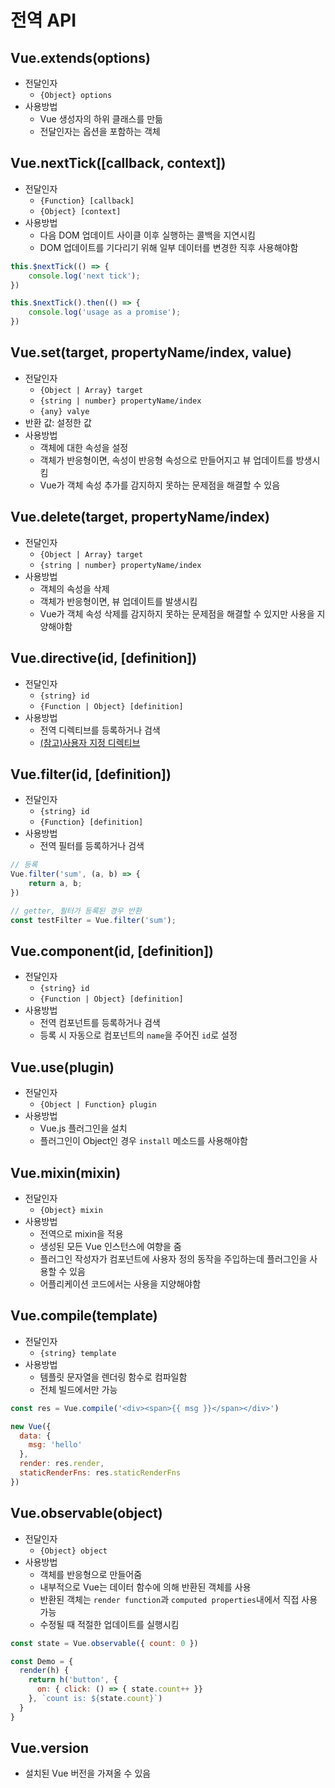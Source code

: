 # 전역 API

## Vue.extends(options)
- 전달인자
    - `{Object} options`
- 사용방법
    - Vue 생성자의 하위 클래스를 만듦
    - 전달인자는 옵션을 포함하는 객체

## Vue.nextTick([callback, context])
- 전달인자
    - `{Function} [callback]`
    - `{Object} [context]`
- 사용방법
    - 다음 DOM 업데이트 사이클 이후 실행하는 콜백을 지연시킴
    - DOM 업데이트를 기다리기 위해 일부 데이터를 변경한 직후 사용해야함

```js
this.$nextTick(() => {
    console.log('next tick');
})

this.$nextTick().then(() => {
    console.log('usage as a promise');
})
```

## Vue.set(target, propertyName/index, value)
- 전달인자
    - `{Object | Array} target`
    - `{string | number} propertyName/index`
    - `{any} valye`
- 반환 값: 설정한 값
- 사용방법
    - 객체에 대한 속성을 설정
    - 객체가 반응형이면, 속성이 반응형 속성으로 만들어지고 뷰 업데이트를 방생시킴
    - Vue가 객체 속성 추가를 감지하지 못하는 문제점을 해결할 수 있음

## Vue.delete(target, propertyName/index)
- 전달인자
    - `{Object | Array} target`
    - `{string | number} propertyName/index`
- 사용방법
    - 객체의 속성을 삭제
    - 객체가 반응형이면, 뷰 업데이트를 발생시킴
    - Vue가 객체 속성 삭제를 감지하지 못하는 문제점을 해결할 수 있지만 사용을 지양해야함

## Vue.directive(id, [definition])
- 전달인자
    - `{string} id`
    - `{Function | Object} [definition]`
- 사용방법
    - 전역 디렉티브를 등록하거나 검색
    - [(참고)사용자 지정 디렉티브](https://kr.vuejs.org/v2/guide/custom-directive.html)

## Vue.filter(id, [definition])
- 전달인자
    - `{string} id`
    - `{Function} [definition]`
- 사용방법
    - 전역 필터를 등록하거나 검색
    
```js
// 등록
Vue.filter('sum', (a, b) => {
    return a, b;
})

// getter, 필터가 등록된 경우 반환
const testFilter = Vue.filter('sum');
```

## Vue.component(id, [definition])
- 전달인자
    - `{string} id`
    - `{Function | Object} [definition]`
- 사용방법
    - 전역 컴포넌트를 등록하거나 검색
    - 등록 시 자동으로 컴포넌트의 `name`을 주어진 `id`로 설정

## Vue.use(plugin)
- 전달인자
    - `{Object | Function} plugin`
- 사용방법
    - Vue.js 플러그인을 설치
    - 플러그인이 Object인 경우 `install` 메소드를 사용해야함

## Vue.mixin(mixin)
- 전달인자
    - `{Object} mixin`
- 사용방법
    - 전역으로 mixin을 적용
    - 생성된 모든 Vue 인스턴스에 여향을 줌
    - 플러그인 작성자가 컴포넌트에 사용자 정의 동작을 주입하는데 플러그인을 사용할 수 있음
    - 어플리케이션 코드에서는 사용을 지양해야함

## Vue.compile(template)
- 전달인자
    - `{string} template`
- 사용방법
    - 템플릿 문자열을 렌더링 함수로 컴파일함
    - 전체 빌드에서만 가능
    
```js
const res = Vue.compile('<div><span>{{ msg }}</span></div>')

new Vue({
  data: {
    msg: 'hello'
  },
  render: res.render,
  staticRenderFns: res.staticRenderFns
})
```

## Vue.observable(object)
- 전달인자
    - `{Object} object`
- 사용방법
    - 객체를 반응형으로 만들어줌
    - 내부적으로 Vue는 데이터 함수에 의해 반환된 객체를 사용
    - 반환된 객체는 `render function`과 `computed properties`내에서 직접 사용 가능
    - 수정될 때 적절한 업데이트를 실행시킴

```js
const state = Vue.observable({ count: 0 })

const Demo = {
  render(h) {
    return h('button', {
      on: { click: () => { state.count++ }}
    }, `count is: ${state.count}`)
  }
}
```


## Vue.version
- 설치된 Vue 버전을 가져올 수 있음